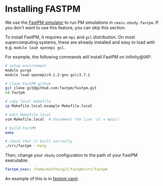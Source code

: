 Installing FASTPM
=================

We use the [FastPM simulator](https://github.com/fastpm/fastpm/tree/master) to run PM simulations in `cmass.nbody.fastpm`. If you don't want to use this feature, you can skip this section.

To install FastPM, it requires an `mpi` and `gsl` distribution. On most supercomputing systems, these are already installed and easy to load with e.g. `module load openmpi gsl`.

For example, the following commands will install FastPM on Infinity@IAP:
```bash
# setup environment
module purge
module load openmpi/4.1.2-gnu gsl/2.7.1

# clone FastPM github
git clone git@github.com:fastpm/fastpm.git
cd fastpm

# copy local makefile
cp Makefile.local.example Makefile.local

# edit Makefile.local
vim Makefile.local  # Uncomment the line 'CC = mpicc'

# build FastPM
make

# check that it built correctly
./src/fastpm --help
```

Then, change your `nbody` configuration to the path of your FastPM executable:
```yaml
fastpm_exec: /home/mattho/git/fastpm/src/fastpm
```
An example of this is in [fastpm.yaml](../../cmass/conf/nbody/fastpm.yaml).
